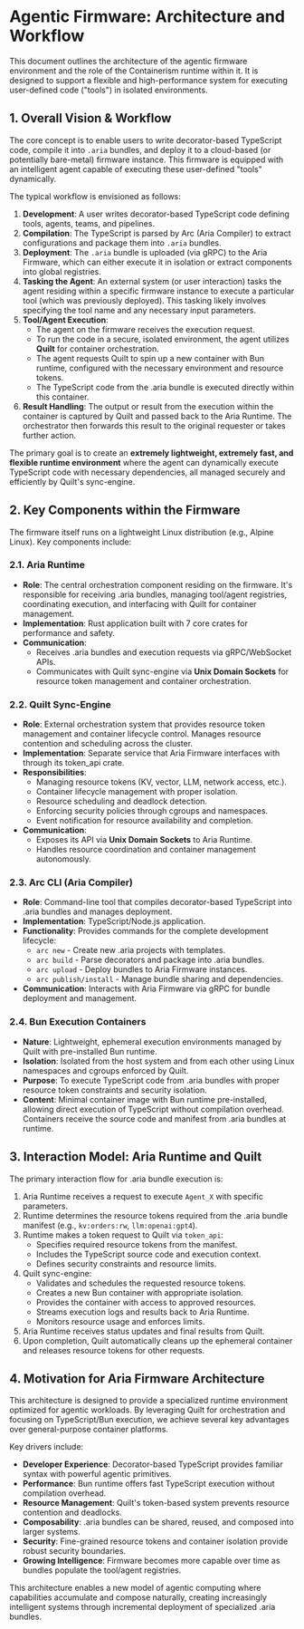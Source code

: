 # Agentic Firmware: Architecture and Workflow

This document outlines the architecture of the agentic firmware environment and the role of the Containerism runtime within it. It is designed to support a flexible and high-performance system for executing user-defined code ("tools") in isolated environments.

## 1. Overall Vision & Workflow

The core concept is to enable users to write decorator-based TypeScript code, compile it into `.aria` bundles, and deploy it to a cloud-based (or potentially bare-metal) firmware instance. This firmware is equipped with an intelligent agent capable of executing these user-defined "tools" dynamically.

The typical workflow is envisioned as follows:

1.  **Development**: A user writes decorator-based TypeScript code defining tools, agents, teams, and pipelines.
2.  **Compilation**: The TypeScript is parsed by Arc (Aria Compiler) to extract configurations and package them into `.aria` bundles.
3.  **Deployment**: The `.aria` bundle is uploaded (via gRPC) to the Aria Firmware, which can either execute it in isolation or extract components into global registries.
4.  **Tasking the Agent**: An external system (or user interaction) tasks the agent residing within a specific firmware instance to execute a particular tool (which was previously deployed). This tasking likely involves specifying the tool name and any necessary input parameters.
5.  **Tool/Agent Execution**:
    *   The agent on the firmware receives the execution request.
    *   To run the code in a secure, isolated environment, the agent utilizes **Quilt** for container orchestration.
    *   The agent requests Quilt to spin up a new container with Bun runtime, configured with the necessary environment and resource tokens.
    *   The TypeScript code from the .aria bundle is executed directly within this container.
6.  **Result Handling**: The output or result from the execution within the container is captured by Quilt and passed back to the Aria Runtime. The orchestrator then forwards this result to the original requester or takes further action.

The primary goal is to create an **extremely lightweight, extremely fast, and flexible runtime environment** where the agent can dynamically execute TypeScript code with necessary dependencies, all managed securely and efficiently by Quilt's sync-engine.

## 2. Key Components within the Firmware

The firmware itself runs on a lightweight Linux distribution (e.g., Alpine Linux). Key components include:

### 2.1. Aria Runtime

*   **Role**: The central orchestration component residing on the firmware. It's responsible for receiving .aria bundles, managing tool/agent registries, coordinating execution, and interfacing with Quilt for container management.
*   **Implementation**: Rust application built with 7 core crates for performance and safety.
*   **Communication**:
    *   Receives .aria bundles and execution requests via gRPC/WebSocket APIs.
    *   Communicates with Quilt sync-engine via **Unix Domain Sockets** for resource token management and container orchestration.

### 2.2. Quilt Sync-Engine

*   **Role**: External orchestration system that provides resource token management and container lifecycle control. Manages resource contention and scheduling across the cluster.
*   **Implementation**: Separate service that Aria Firmware interfaces with through its token_api crate.
*   **Responsibilities**:
    *   Managing resource tokens (KV, vector, LLM, network access, etc.).
    *   Container lifecycle management with proper isolation.
    *   Resource scheduling and deadlock detection.
    *   Enforcing security policies through cgroups and namespaces.
    *   Event notification for resource availability and completion.
*   **Communication**:
    *   Exposes its API via **Unix Domain Sockets** to Aria Runtime.
    *   Handles resource coordination and container management autonomously.

### 2.3. Arc CLI (Aria Compiler)

*   **Role**: Command-line tool that compiles decorator-based TypeScript into .aria bundles and manages deployment.
*   **Implementation**: TypeScript/Node.js application.
*   **Functionality**: Provides commands for the complete development lifecycle:
    *   `arc new` - Create new .aria projects with templates.
    *   `arc build` - Parse decorators and package into .aria bundles.
    *   `arc upload` - Deploy bundles to Aria Firmware instances.
    *   `arc publish/install` - Manage bundle sharing and dependencies.
*   **Communication**: Interacts with Aria Firmware via gRPC for bundle deployment and management.

### 2.4. Bun Execution Containers

*   **Nature**: Lightweight, ephemeral execution environments managed by Quilt with pre-installed Bun runtime.
*   **Isolation**: Isolated from the host system and from each other using Linux namespaces and cgroups enforced by Quilt.
*   **Purpose**: To execute TypeScript code from .aria bundles with proper resource token constraints and security isolation.
*   **Content**: Minimal container image with Bun runtime pre-installed, allowing direct execution of TypeScript without compilation overhead. Containers receive the source code and manifest from .aria bundles at runtime.

## 3. Interaction Model: Aria Runtime and Quilt

The primary interaction flow for .aria bundle execution is:

1.  Aria Runtime receives a request to execute `Agent_X` with specific parameters.
2.  Runtime determines the resource tokens required from the .aria bundle manifest (e.g., `kv:orders:rw`, `llm:openai:gpt4`).
3.  Runtime makes a token request to Quilt via `token_api`:
    *   Specifies required resource tokens from the manifest.
    *   Includes the TypeScript source code and execution context.
    *   Defines security constraints and resource limits.
4.  Quilt sync-engine:
    *   Validates and schedules the requested resource tokens.
    *   Creates a new Bun container with appropriate isolation.
    *   Provides the container with access to approved resources.
    *   Streams execution logs and results back to Aria Runtime.
    *   Monitors resource usage and enforces limits.
5.  Aria Runtime receives status updates and final results from Quilt.
6.  Upon completion, Quilt automatically cleans up the ephemeral container and releases resource tokens for other requests.

## 4. Motivation for Aria Firmware Architecture

This architecture is designed to provide a specialized runtime environment optimized for agentic workloads. By leveraging Quilt for orchestration and focusing on TypeScript/Bun execution, we achieve several key advantages over general-purpose container platforms.

Key drivers include:

*   **Developer Experience**: Decorator-based TypeScript provides familiar syntax with powerful agentic primitives.
*   **Performance**: Bun runtime offers fast TypeScript execution without compilation overhead.
*   **Resource Management**: Quilt's token-based system prevents resource contention and deadlocks.
*   **Composability**: .aria bundles can be shared, reused, and composed into larger systems.
*   **Security**: Fine-grained resource tokens and container isolation provide robust security boundaries.
*   **Growing Intelligence**: Firmware becomes more capable over time as bundles populate the tool/agent registries.

This architecture enables a new model of agentic computing where capabilities accumulate and compose naturally, creating increasingly intelligent systems through incremental deployment of specialized .aria bundles. 